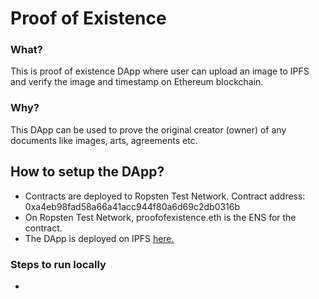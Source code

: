 # Proof of Existence

### What?
This is proof of existence DApp where user can upload an image to IPFS and verify the image and timestamp on Ethereum blockchain.

### Why?
This DApp can be used to prove the original creator (owner) of any documents like images, arts, agreements etc.

## How to setup the DApp?
- Contracts are deployed to Ropsten Test Network. Contract address: 0xa4eb98fad58a66a41acc944f80a6d69c2db0316b
- On Ropsten Test Network, proofofexistence.eth is the ENS for the contract.
- The DApp is deployed on IPFS <a href="https://gateway.ipfs.io/ipfs/QmRz6kLct5qYQtfLNFwwpJ6epcCCok1dbd8oTW5i64TzbA">here.</a>

### Steps to run locally
- 


